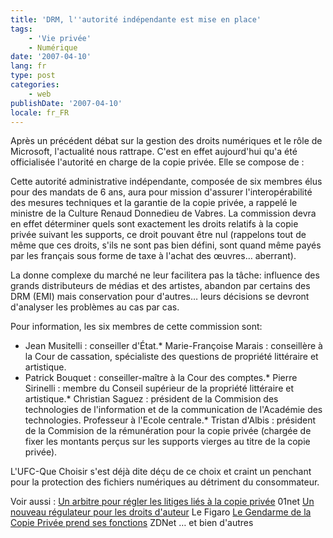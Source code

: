```yaml
---
title: 'DRM, l''autorité indépendante est mise en place'
tags:
    - 'Vie privée'
    - Numérique
date: '2007-04-10'
lang: fr
type: post
categories:
    - web
publishDate: '2007-04-10'
locale: fr_FR
---
```


Après un précédent débat sur la gestion des droits numériques et le rôle de Microsoft, l'actualité nous rattrape. C'est en effet aujourd'hui qu'a été officialisée l'autorité en charge de la copie privée. Elle se compose de&nbsp;:

Cette autorité administrative indépendante, composée de six membres élus pour des mandats de 6 ans, aura pour mission d'assurer l'interopérabilité des mesures techniques et la garantie de la copie privée, a rappelé le ministre de la Culture Renaud Donnedieu de Vabres. La commission devra en effet déterminer quels sont exactement les droits relatifs à la copie privée suivant les supports, ce droit pouvant être nul (rappelons tout de même que ces droits, s'ils ne sont pas bien défini, sont quand même payés par les français sous forme de taxe à l'achat des œuvres… aberrant).

La donne complexe du marché ne leur facilitera pas la t&acirc;che: influence des grands distributeurs de médias et des artistes, abandon par certains des DRM (EMI) mais conservation pour d'autres… leurs décisions se devront d'analyser les problèmes au cas par cas.

Pour information, les six membres de cette commission sont:

*   Jean Musitelli&nbsp;: conseiller d'État.*   Marie-Françoise Marais&nbsp;: conseillère à la Cour de cassation, spécialiste des questions de propriété littéraire et artistique.
*   Patrick Bouquet&nbsp;: conseiller-maître à la Cour des comptes.*   Pierre Sirinelli&nbsp;: membre du Conseil supérieur de la propriété littéraire et artistique.*   Christian Saguez&nbsp;: président de la Commision des technologies de l'information et de la communication de l'Académie des technologies. Professeur à l'Ecole centrale.*   Tristan d'Albis&nbsp;: président de la Commision de la rémunération pour la copie privée (chargée de fixer les montants perçus sur les supports vierges au titre de la copie privée).

L'UFC-Que Choisir s'est déjà dite déçu de ce choix et craint un penchant pour la protection des fichiers numériques au détriment du consommateur.

Voir aussi&nbsp;:
[Un arbitre pour régler les litiges liés à la copie privée](http://www.01net.com/editorial/345814/un-arbitre-pour-regler-les-litiges-lies-a-la-copie-privee/) 01net
[Un nouveau régulateur pour les droits d'auteur](http://www.lefigaro.fr/medias/20070407.FIG000001150_un_nouveau_regulateur_pour_les_droits_d_auteur.html) Le Figaro
[Le Gendarme de la Copie Privée prend ses fonctions](http://www.zdnet.fr/actualites/le-gendarme-de-la-copie-privee-prend-ses-fonctions-39368521.htm) ZDNet
… et bien d'autres
